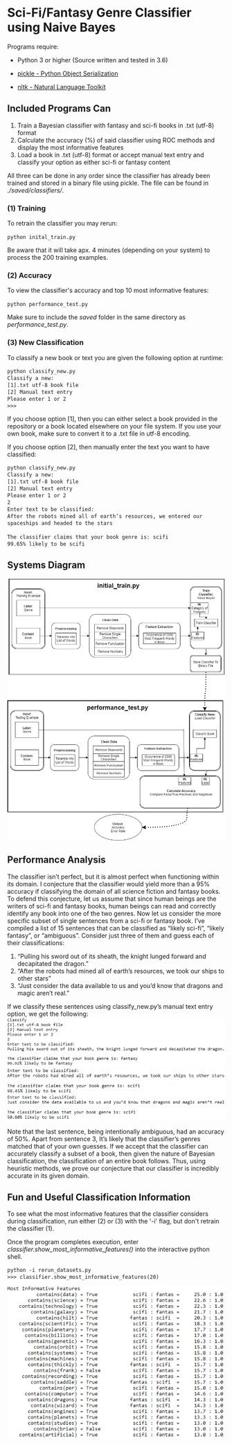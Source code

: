 # Sci-Fi/Fantasy Genre Classifier using Naive Bayes

Programs require:

* Python 3 or higher (Source written and tested in 3.6)

* [pickle - Python Object Serialization](https://docs.python.org/3/library/pickle.html)

* [nltk - Natural Language Toolkit](http://www.nltk.org/install.html)

## Included Programs Can

1. Train a Bayesian classifier with fantasy and sci-fi books in .txt (utf-8) format
2. Calculate the accuracy (%) of said classifier using ROC methods and display the most informative features
3. Load a book in .txt (utf-8) format or accept manual text entry and classify your option as either sci-fi or fantasy content

All three can be done in any order since the classifier has already been 
trained and stored in a binary file using pickle. The file can be found 
in *./saved/classifiers/*.

### (1) Training

To retrain the classifier you may rerun:

`python inital_train.py`

Be aware that it will take apx. 4 minutes (depending on your system) to process the 200 training examples.

### (2) Accuracy

To view the classifier's accuracy and top 10 most informative features:

`python performance_test.py`

Make sure to include the *saved* folder in the same directory as *performance_test.py*.

### (3) New Classification

To classify a new book or text you are given the following option at runtime:

```Shell
python classify_new.py
Classify a new:
[1].txt utf-8 book file
[2] Manual text entry
Please enter 1 or 2
>>>
```

If you choose option [1], then you can either select a book provided in the repository or a book located elsewhere on your file system. If you use your own book, make sure to convert it to a .txt file in utf-8 encoding.

If you choose option [2], then manually enter the text you want to have classified:

```Shell
python classify_new.py
Classify a new:
[1].txt utf-8 book file
[2] Manual text entry
Please enter 1 or 2
2
Enter text to be classified:
After the robots mined all of earth’s resources, we entered our spaceships and headed to the stars

The classifier claims that your book genre is: scifi
99.65% likely to be scifi
```

## Systems Diagram

![Alt text](./documentation/P1_diagram_png.png?raw=true "Systems Diagram")

## Performance Analysis

The classifier isn’t perfect, but it is almost perfect when functioning within its domain. I conjecture that the classifier would yield more than a 95% accuracy if classifying the domain of all science fiction and fantasy books.
To defend this conjecture, let us assume that since human beings are the writers of sci-fi and fantasy books, human beings can read and correctly identify any book into one of the two genres. Now let us consider the more specific subset of single sentences from a sci-fi or fantasy book. I’ve compiled a list of 15 sentences that can be classified as “likely sci-fi”, “likely fantasy”, or “ambiguous”.  Consider just three of them and guess each of their classifications:

1. “Pulling his sword out of its sheath, the knight lunged forward and decapitated the dragon.”
2. “After the robots had mined all of earth’s resources, we took our ships to other stars”
3. “Just consider the data available to us and you’d know that dragons and magic aren’t real.” 

If we classify these sentences using classify_new.py’s manual text entry option, we get the following:
![Alt text](./documentation/manual_sentence_1.png?raw=true "Sentence 1 is 99.92% likely to be fantasy.")
![Alt text](./documentation/manual_sentence_2.png?raw=true "Sentence 2 is 98.45% likely to be scifi.")
![Alt text](./documentation/manual_sentence_3.png?raw=true "Sentence 3 is 50.80% likely to be scifi.")

Note that the last sentence, being intentionally ambiguous, had an accuracy of 50%. Apart from sentence 3, It’s likely that the classifier’s genres matched that of your own guesses. If we accept that the classifier can accurately classify a subset of a book, then given the nature of Bayesian classification, the classification of an entire book follows. Thus, using heuristic methods, we prove our conjecture that our classifier is incredibly accurate in its given domain.

## Fun and Useful Classification Information

To see what the most informative features that the classifier considers during
classification, run either (2) or (3) with the '-i' flag, but don't retrain the
classifier (1). 

Once the program completes execution, enter *classifier.show_most_informative_features()*
into the interactive python shell.
```
python -i rerun_datasets.py
>>> classifier.show_most_informative_features(20)
```
![Alt text](./documentation/20_most_informative.PNG?raw=true "20 Most Informative")